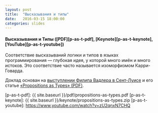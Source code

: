```yaml
---
layout: post
title:  "Высказывания и типы"
date:   2016-03-15 18:00:00
categories: slides
---
```


#### Высказывания и Типы ([PDF][p-as-t-pdf], [Keynote][p-as-t-keynote], [YouTube][p-as-t-youtube])

Соответствие высказываний логики и типов в языках программирования — глубокая идея,
у которой много имён и много истоков. Это соответствие часто называется изоморфизмом
Карри-Говарда.

Доклад основан на [выступлении Филипа Вадлера в Сент-Луисе][wadler-talk] и его статье [«Propositions as Types» (PDF)][wadler-paper].

[p-as-t-pdf]:     {{ site.baseurl }}/pdf/propositions-as-types.pdf
[p-as-t-keynote]: {{ site.baseurl }}/keynote/propositions-as-types.zip
[p-as-t-youtube]: https://www.youtube.com/watch?v=zU2qnxN7CHQ

[wadler-talk]:  https://www.youtube.com/watch?v=IOiZatlZtGU
[wadler-paper]: http://homepages.inf.ed.ac.uk/wadler/papers/propositions-as-types/propositions-as-types.pdf

